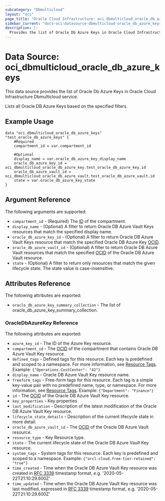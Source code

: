 ```yaml
---
subcategory: "Dbmulticloud"
layout: "oci"
page_title: "Oracle Cloud Infrastructure: oci_dbmulticloud_oracle_db_azure_keys"
sidebar_current: "docs-oci-datasource-dbmulticloud-oracle_db_azure_keys"
description: |-
  Provides the list of Oracle Db Azure Keys in Oracle Cloud Infrastructure Dbmulticloud service
---
```


# Data Source: oci_dbmulticloud_oracle_db_azure_keys
This data source provides the list of Oracle Db Azure Keys in Oracle Cloud Infrastructure Dbmulticloud service.

Lists all Oracle DB Azure Keys based on the specified filters.


## Example Usage

```hcl
data "oci_dbmulticloud_oracle_db_azure_keys" "test_oracle_db_azure_keys" {
	#Required
	compartment_id = var.compartment_id

	#Optional
	display_name = var.oracle_db_azure_key_display_name
	oracle_db_azure_key_id = oci_dbmulticloud_oracle_db_azure_key.test_oracle_db_azure_key.id
	oracle_db_azure_vault_id = oci_dbmulticloud_oracle_db_azure_vault.test_oracle_db_azure_vault.id
	state = var.oracle_db_azure_key_state
}
```

## Argument Reference

The following arguments are supported:

* `compartment_id` - (Required) The [ID](https://docs.cloud.oracle.com/iaas/Content/General/Concepts/identifiers.htm) of the compartment.
* `display_name` - (Optional) A filter to return Oracle DB Azure Vault Keys resources that match the specified display name.
* `oracle_db_azure_key_id` - (Optional) A filter to return Oracle DB Azure Vault Keys resource that match the specified Oracle DB Azure Key [OCID](https://docs.cloud.oracle.com/iaas/Content/General/Concepts/identifiers.htm).
* `oracle_db_azure_vault_id` - (Optional) A filter to return Oracle DB Azure Vault resources that match the specified [OCID](https://docs.cloud.oracle.com/iaas/Content/General/Concepts/identifiers.htm) of the Oracle DB Azure Vault resource.
* `state` - (Optional) A filter to return only resources that match the given lifecycle state. The state value is case-insensitive. 


## Attributes Reference

The following attributes are exported:

* `oracle_db_azure_key_summary_collection` - The list of oracle_db_azure_key_summary_collection.

### OracleDbAzureKey Reference

The following attributes are exported:

* `azure_key_id` - The ID of the Azure Key resource.
* `compartment_id` - The [OCID](https://docs.cloud.oracle.com/iaas/Content/General/Concepts/identifiers.htm) of the compartment that contains Oracle DB Azure Vault Key resource.
* `defined_tags` - Defined tags for this resource. Each key is predefined and scoped to a namespace. For more information, see [Resource Tags](https://docs.cloud.oracle.com/iaas/Content/General/Concepts/resourcetags.htm).  Example: `{"Operations.CostCenter": "42"}` 
* `display_name` - Oracle DB Azure Vault Key resource name.
* `freeform_tags` - Free-form tags for this resource. Each tag is a simple key-value pair with no predefined name, type, or namespace. For more information, see [Resource Tags](https://docs.cloud.oracle.com/iaas/Content/General/Concepts/resourcetags.htm).  Example: `{"Department": "Finance"}` 
* `id` - The [OCID](https://docs.cloud.oracle.com/iaas/Content/General/Concepts/identifiers.htm) of the Oracle DB Azure Vault Key resource.
* `key_properties` - Key properties
* `last_modification` - Description of the latest modification of the Oracle DB Azure Vault Key resource.
* `lifecycle_state_details` - Description of the current lifecycle state in more detail.
* `oracle_db_azure_vault_id` - The [OCID](https://docs.cloud.oracle.com/iaas/Content/General/Concepts/identifiers.htm) of the Oracle DB Azure Vault resource.
* `resource_type` - Key Resource type.
* `state` - The current lifecycle state of the Oracle DB Azure Vault Key resource.
* `system_tags` - System tags for this resource. Each key is predefined and scoped to a namespace.  Example: `{"orcl-cloud.free-tier-retained": "true"}` 
* `time_created` - Time when the Oracle DB Azure Vault Key resource was created in [RFC 3339](https://tools.ietf.org/html/rfc3339) timestamp format, e.g. '2020-05-22T21:10:29.600Z' 
* `time_updated` - Time when the Oracle DB Azure Vault Key resource was last modified, expressed in [RFC 3339](https://tools.ietf.org/html/rfc3339) timestamp format, e.g. '2020-05-22T21:10:29.600Z' 

